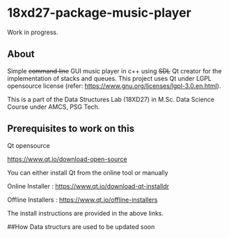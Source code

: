 # 18xd27-package-music-player
Work in progress. 

## About
Simple ~~command line~~ GUI music player in c++ using ~~SDL~~ Qt creator for the implementation of stacks and queues. This project uses Qt under LGPL opensource license (refer: https://www.gnu.org/licenses/lgpl-3.0.en.html).

This is a part of the Data Structures Lab (18XD27) in M.Sc. Data Science Course under AMCS, PSG Tech.

## Prerequisites to work on this
Qt opensource

https://www.qt.io/download-open-source

You can either install Qt from the online tool or manually

Online Installer : https://www.qt.io/download-qt-installdr

Offline Installers : https://www.qt.io/offline-installers

The install instructions are provided in the above links.

##How Data structurs are used
to be updated soon
